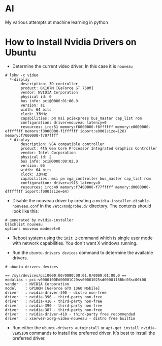 # AI
My various attempts at machine learning in python

# How to Install Nvidia Drivers on Ubuntu

* Determine the current video driver. In this case it is `nouveau`
```
# lshw -c video
  *-display               
       description: 3D controller
       product: GK107M [GeForce GT 750M]
       vendor: NVIDIA Corporation
       physical id: 0
       bus info: pci@0000:01:00.0
       version: a1
       width: 64 bits
       clock: 33MHz
       capabilities: pm msi pciexpress bus_master cap_list rom
       configuration: driver=nouveau latency=0
       resources: irq:51 memory:f6000000-f6ffffff memory:e0000000-efffffff memory:f0000000-f1ffffff ioport:e000(size=128) memory:f7000000-f707ffff
  *-display
       description: VGA compatible controller
       product: 4th Gen Core Processor Integrated Graphics Controller
       vendor: Intel Corporation
       physical id: 2
       bus info: pci@0000:00:02.0
       version: 06
       width: 64 bits
       clock: 33MHz
       capabilities: msi pm vga_controller bus_master cap_list rom
       configuration: driver=i915 latency=0
       resources: irq:49 memory:f7400000-f77fffff memory:d0000000-dfffffff ioport:f000(size=64)
```
* Disable the nouveau driver by creating a `nvidia-installer-disable-nouveau.conf` in the `/etc/modprobe.d/` directory. The contents should look like this:

```
# generated by nvidia-installer
blacklist nouveau
options nouveau modeset=0
```

* Reboot system using the `init 2` command which is single user mode with network capabilities. You don't want X windows running.

* Run the `ubuntu-drivers devices` command to determine the available drivers.
```
# ubuntu-drivers devices

== /sys/devices/pci0000:00/0000:00:01.0/0000:01:00.0 ==
modalias : pci:v000010DEd00001C20sv00001025sd0000118Bbc03sc00i00
vendor   : NVIDIA Corporation
model    : GP106M [GeForce GTX 1060 Mobile]
driver   : nvidia-driver-390 - distro non-free
driver   : nvidia-396 - third-party non-free
driver   : nvidia-410 - third-party non-free
driver   : nvidia-390 - third-party non-free
driver   : nvidia-387 - third-party non-free
driver   : nvidia-driver-410 - third-party free recommended
driver   : xserver-xorg-video-nouveau - distro free builtin
```

* Run either the `ubuntu-drivers autoinstall` or `apt-get install nvidia-VERSION` commands to install the preferred driver. It's best to install the preferred driver.